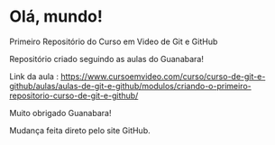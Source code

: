 # Olá, mundo!
 Primeiro Repositório do Curso em Video de Git e GitHub

 Repositório criado seguindo as aulas do Guanabara! 

 Link da aula : https://www.cursoemvideo.com/curso/curso-de-git-e-github/aulas/aulas-de-git-e-github/modulos/criando-o-primeiro-repositorio-curso-de-git-e-github/ 

Muito obrigado Guanabara!

Mudança feita direto pelo site GitHub. 

